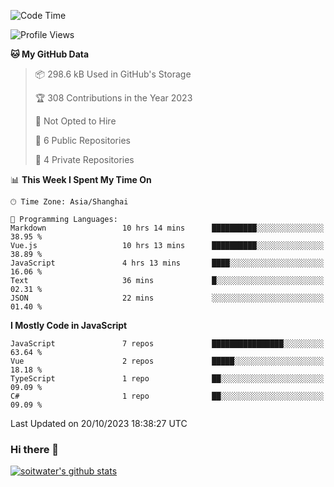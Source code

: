 <!--START_SECTION:waka-->
![Code Time](http://img.shields.io/badge/Code%20Time-2%2C665%20hrs%2029%20mins-blue)

![Profile Views](http://img.shields.io/badge/Profile%20Views-0-blue)

**🐱 My GitHub Data** 

> 📦 298.6 kB Used in GitHub's Storage 
 > 
> 🏆 308 Contributions in the Year 2023
 > 
> 🚫 Not Opted to Hire
 > 
> 📜 6 Public Repositories 
 > 
> 🔑 4 Private Repositories 
 > 
📊 **This Week I Spent My Time On** 

```text
🕑︎ Time Zone: Asia/Shanghai

💬 Programming Languages: 
Markdown                 10 hrs 14 mins      ██████████░░░░░░░░░░░░░░░   38.95 % 
Vue.js                   10 hrs 13 mins      ██████████░░░░░░░░░░░░░░░   38.89 % 
JavaScript               4 hrs 13 mins       ████░░░░░░░░░░░░░░░░░░░░░   16.06 % 
Text                     36 mins             █░░░░░░░░░░░░░░░░░░░░░░░░   02.31 % 
JSON                     22 mins             ░░░░░░░░░░░░░░░░░░░░░░░░░   01.40 % 
```

**I Mostly Code in JavaScript** 

```text
JavaScript               7 repos             ████████████████░░░░░░░░░   63.64 % 
Vue                      2 repos             █████░░░░░░░░░░░░░░░░░░░░   18.18 % 
TypeScript               1 repo              ██░░░░░░░░░░░░░░░░░░░░░░░   09.09 % 
C#                       1 repo              ██░░░░░░░░░░░░░░░░░░░░░░░   09.09 % 
```




 Last Updated on 20/10/2023 18:38:27 UTC
<!--END_SECTION:waka-->

### Hi there 👋
[![soitwater's github stats](https://github-readme-stats.vercel.app/api?username=soitwater)](https://github.com/soitwater/github-readme-stats)
